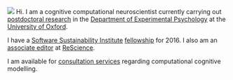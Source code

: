 <p><img src="//avatars3.githubusercontent.com/u/5082092?v=3&amp;s=460">
Hi. I am a cognitive computational neuroscientist currently carrying out <a href="//www.psy.ox.ac.uk/team/researchers/olivia-guest">postdoctoral research</a> in the <a href="//www.psy.ox.ac.uk/">Department of Experimental Psychology</a> at the <a href="//www.ox.ac.uk/">University of Oxford</a>.</p>

<p>I have a <a href="//www.software.ac.uk/">Software Sustainability Institute</a> <a href="//software.ac.uk/fellows/olivia-guest">fellowship</a> for 2016. I also am an <a href="//rescience.github.io/board/">associate editor</a> at <a href="//rescience.github.io/">ReScience</a>.</p>

<p>I am available for <a href="//www.ox.ac.uk/news-and-events/find-an-expert/dr-olivia-guest">consultation services</a> regarding computational cognitive modelling.</p>
